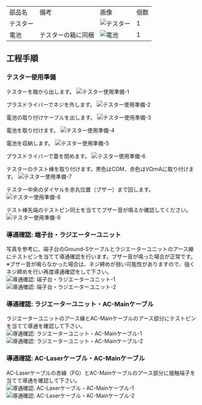 <table class="packing-list">
    <tbody>
        <tr>
            <td>部品名</td>
            <td>備考</td>
            <td class="packing-img">画像</td>
            <td>個数</td>
        </tr>
        <tr>
            <td>テスター</td>
            <td></td>
            <td><img src="./images/packing/137.jpg" alt="テスター"></td>
            <td>1</td>
        </tr>
        <tr>
            <td>電池</td>
            <td>テスターの箱に同梱</td>
            <td><img src="./images/25/packing-001.jpg" alt="電池"></td>
            <td>1</td>
        </tr>
    </tbody>
</table>

## 工程手順

### テスター使用準備
テスターを箱から出します。
<img src="./images/25/001.jpg" alt="テスター使用準備-1">

プラスドライバーでネジを外します。
<img src="./images/25/002.jpg" alt="テスター使用準備-2">

電池の取り付けケーブルを出します。
<img src="./images/25/003.jpg" alt="テスター使用準備-3">

電池を取り付けます。
<img src="./images/25/004.jpg" alt="テスター使用準備-4">

電池を収納します。
<img src="./images/25/005.jpg" alt="テスター使用準備-5">

プラスドライバーで蓋を閉めます。
<img src="./images/25/006.jpg" alt="テスター使用準備-6">

テスターのテスト棒を取り付けます。黒色はCOM、赤色はVΩｍAに取り付けます。
<img src="./images/25/007.jpg" alt="テスター使用準備-7">

テスター中央のダイヤルを赤丸位置（ブザー）まで回します。
<img src="./images/25/008.jpg" alt="テスター使用準備-8">

テスト棒先端のテストピン同士を当ててブザー音が鳴るか確認してください。
<img src="./images/25/009.jpg" alt="テスター使用準備-9">

### 導通確認: 端子台・ラジエーターユニット
写真を参考に、端子台のGround-Sケーブルとラジエーターユニットのアース線にテストピンを当てて導通確認を行います。ブザー音が鳴った場合が正常です。
※ブザー音が鳴らなかった場合は、ネジ締めが弱い可能性がありますので、強くネジ締めを行い再度導通確認をして下さい。
<img src="./images/25/010.jpg" alt="導通確認: 端子台・ラジエーターユニット-1">
<img src="./images/25/011.jpg" alt="導通確認: 端子台・ラジエーターユニット-2">

### 導通確認: ラジエーターユニット・AC-Mainケーブル
ラジエーターユニットのアース線とAC-Mainケーブルのアース部分にテストピンを当てて導通を確認して下さい。
<img src="./images/25/012.jpg" alt="導通確認: ラジエーターユニット・AC-Mainケーブル-1">
<img src="./images/25/013.jpg" alt="導通確認: ラジエーターユニット・AC-Mainケーブル-2">

### 導通確認: AC-Laserケーブル・AC-Mainケーブル
AC-Laserケーブルの赤線（FG）とAC-Mainケーブルのアース部分に接触端子を当てて導通を確認して下さい。
<img src="./images/25/014.jpg" alt="導通確認: AC-Laserケーブル・AC-Mainケーブル-1">
<img src="./images/25/015.jpg" alt="導通確認: AC-Laserケーブル・AC-Mainケーブル-2">
